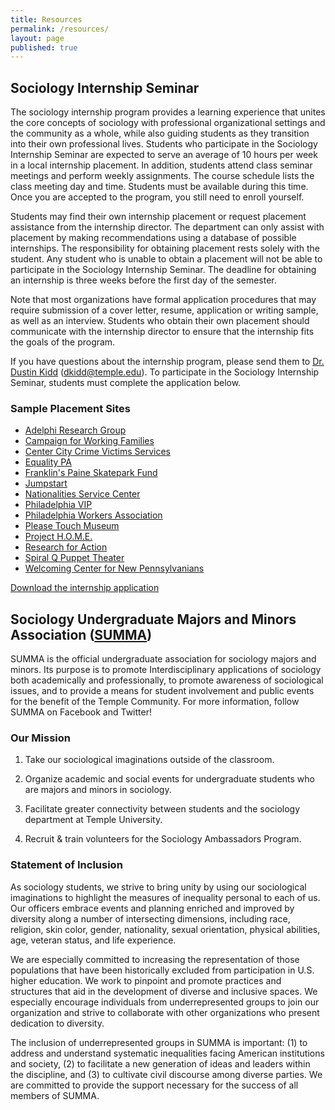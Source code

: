 ```yaml
---
title: Resources
permalink: /resources/
layout: page
published: true
---
```

## Sociology Internship Seminar
 
The sociology internship program provides a learning experience that unites the core concepts of sociology with professional organizational settings and the community as a whole, while also guiding students as they transition into their own professional lives. Students who participate in the Sociology Internship Seminar are expected to serve an average of 10 hours per week in a local internship placement.  In addition, students attend class seminar meetings and perform weekly assignments.  The course schedule lists the class meeting day and time.  Students must be available during this time. Once you are accepted to the program, you still need to enroll yourself. 
 
Students may find their own internship placement or request placement assistance from the internship director. The department can only assist with placement by making recommendations using a database of possible internships.  The responsibility for obtaining placement rests solely with the student. Any student who is unable to obtain a placement will not be able to participate in the Sociology Internship Seminar.  The deadline for obtaining an internship is three weeks before the first day of the semester. 
 
Note that most organizations have formal application procedures that may require submission of a cover letter, resume, application or writing sample, as well as an interview.  Students who obtain their own placement should communicate with the internship director to ensure that the internship fits the goals of the program.

If you have questions about the internship program, please send them to [Dr. Dustin Kidd](mailto:dkidd@temple.edu) (dkidd@temple.edu). To participate in the Sociology Internship Seminar, students must complete the application below.
 
### Sample Placement Sites

- [Adelphi Research Group](http://www.adelphiresearch.com/)
- [Campaign for Working Families](http://www.cwfphilly.org/)
- [Center City Crime Victims Services](http://www.cccvs.org/)
- [Equality PA](http://equalitypa.org/)
- [Franklin's Paine Skatepark Fund](http://www.franklinspaine.com/)
- [Jumpstart](http://www.jstart.org/site/PageServer)
- [Nationalities Service Center](http://www.nationalitiesservice.org/)
- [Philadelphia VIP](http://www.phillyvip.org/)
- [Philadelphia Workers Association](https://www.facebook.com/groups/433120303469144/#_=_)
- [Please Touch Museum](http://www.pleasetouchmuseum.org/about-us/employment/internships/)
- [Project H.O.M.E.](http://www.projecthome.org/)
- [Research for Action](http://www.researchforaction.org/)
- [Spiral Q Puppet Theater](http://spiralq.org/)
- [Welcoming Center for New Pennsylvanians](http://www.welcomingcenter.org/)
 
[Download the internship application](http://www.cla.temple.edu/sociology/internship/documents/SociologyInternshipApplication.docx)

## Sociology Undergraduate Majors and Minors Association ([SUMMA](https://temple.collegiatelink.net/organization/SUMMAatTemple/ "SUMMA"))
 
SUMMA is the official undergraduate association for sociology majors and minors. Its purpose is to promote Interdisciplinary applications of sociology both academically and professionally, to promote awareness of sociological issues, and to provide a means for student involvement and public events for the benefit of the Temple Community. For more information, follow SUMMA on Facebook and Twitter!

### Our Mission

1. Take our sociological imaginations outside of the classroom.

2. Organize academic and social events for undergraduate students who are majors and minors in sociology.

3. Facilitate greater connectivity between students and the sociology department at Temple University.
 
4. Recruit & train volunteers for the Sociology Ambassadors Program.
 
### Statement of Inclusion

As sociology students, we strive to bring unity by using our sociological imaginations to highlight the measures of inequality personal to each of us. Our officers embrace events and planning enriched and improved by diversity along a number of intersecting dimensions, including race, religion, skin color, gender, nationality, sexual orientation, physical abilities, age, veteran status, and life experience.
 
We are especially committed to increasing the representation of those populations that have been historically excluded from participation in U.S. higher education. We work to pinpoint and promote practices and structures that aid in the development of diverse and inclusive spaces. We especially encourage individuals from underrepresented groups to join our organization and strive to collaborate with other organizations who present dedication to diversity.
 
The inclusion of underrepresented groups in SUMMA is important: (1) to address and understand systematic inequalities facing American institutions and society, (2) to facilitate a new generation of ideas and leaders within the discipline, and (3) to cultivate civil discourse among diverse parties. We are committed to provide the support necessary for the success of all members of SUMMA.
